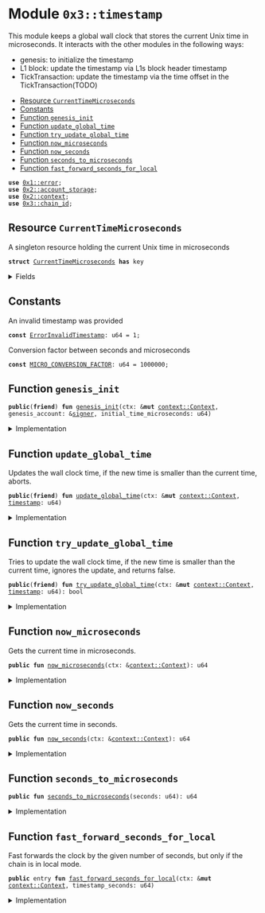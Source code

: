 
<a name="0x3_timestamp"></a>

# Module `0x3::timestamp`

This module keeps a global wall clock that stores the current Unix time in microseconds.
It interacts with the other modules in the following ways:
* genesis: to initialize the timestamp
* L1 block: update the timestamp via L1s block header timestamp
* TickTransaction: update the timestamp via the time offset in the TickTransaction(TODO)


-  [Resource `CurrentTimeMicroseconds`](#0x3_timestamp_CurrentTimeMicroseconds)
-  [Constants](#@Constants_0)
-  [Function `genesis_init`](#0x3_timestamp_genesis_init)
-  [Function `update_global_time`](#0x3_timestamp_update_global_time)
-  [Function `try_update_global_time`](#0x3_timestamp_try_update_global_time)
-  [Function `now_microseconds`](#0x3_timestamp_now_microseconds)
-  [Function `now_seconds`](#0x3_timestamp_now_seconds)
-  [Function `seconds_to_microseconds`](#0x3_timestamp_seconds_to_microseconds)
-  [Function `fast_forward_seconds_for_local`](#0x3_timestamp_fast_forward_seconds_for_local)


<pre><code><b>use</b> <a href="">0x1::error</a>;
<b>use</b> <a href="">0x2::account_storage</a>;
<b>use</b> <a href="">0x2::context</a>;
<b>use</b> <a href="chain_id.md#0x3_chain_id">0x3::chain_id</a>;
</code></pre>



<a name="0x3_timestamp_CurrentTimeMicroseconds"></a>

## Resource `CurrentTimeMicroseconds`

A singleton resource holding the current Unix time in microseconds


<pre><code><b>struct</b> <a href="timestamp.md#0x3_timestamp_CurrentTimeMicroseconds">CurrentTimeMicroseconds</a> <b>has</b> key
</code></pre>



<details>
<summary>Fields</summary>


<dl>
<dt>
<code>microseconds: u64</code>
</dt>
<dd>

</dd>
</dl>


</details>

<a name="@Constants_0"></a>

## Constants


<a name="0x3_timestamp_ErrorInvalidTimestamp"></a>

An invalid timestamp was provided


<pre><code><b>const</b> <a href="timestamp.md#0x3_timestamp_ErrorInvalidTimestamp">ErrorInvalidTimestamp</a>: u64 = 1;
</code></pre>



<a name="0x3_timestamp_MICRO_CONVERSION_FACTOR"></a>

Conversion factor between seconds and microseconds


<pre><code><b>const</b> <a href="timestamp.md#0x3_timestamp_MICRO_CONVERSION_FACTOR">MICRO_CONVERSION_FACTOR</a>: u64 = 1000000;
</code></pre>



<a name="0x3_timestamp_genesis_init"></a>

## Function `genesis_init`



<pre><code><b>public</b>(<b>friend</b>) <b>fun</b> <a href="timestamp.md#0x3_timestamp_genesis_init">genesis_init</a>(ctx: &<b>mut</b> <a href="_Context">context::Context</a>, genesis_account: &<a href="">signer</a>, initial_time_microseconds: u64)
</code></pre>



<details>
<summary>Implementation</summary>


<pre><code><b>public</b>(<b>friend</b>) <b>fun</b> <a href="timestamp.md#0x3_timestamp_genesis_init">genesis_init</a>(ctx: &<b>mut</b> Context, genesis_account: &<a href="">signer</a>, initial_time_microseconds: u64) {
    <b>let</b> current_time = <a href="timestamp.md#0x3_timestamp_CurrentTimeMicroseconds">CurrentTimeMicroseconds</a> { microseconds: initial_time_microseconds };
    <a href="_global_move_to">account_storage::global_move_to</a>(ctx, genesis_account, current_time);
}
</code></pre>



</details>

<a name="0x3_timestamp_update_global_time"></a>

## Function `update_global_time`

Updates the wall clock time, if the new time is smaller than the current time, aborts.


<pre><code><b>public</b>(<b>friend</b>) <b>fun</b> <a href="timestamp.md#0x3_timestamp_update_global_time">update_global_time</a>(ctx: &<b>mut</b> <a href="_Context">context::Context</a>, <a href="timestamp.md#0x3_timestamp">timestamp</a>: u64)
</code></pre>



<details>
<summary>Implementation</summary>


<pre><code><b>public</b>(<b>friend</b>) <b>fun</b> <a href="timestamp.md#0x3_timestamp_update_global_time">update_global_time</a>(ctx: &<b>mut</b> Context,<a href="timestamp.md#0x3_timestamp">timestamp</a>: u64) {
    <b>let</b> global_timer = <a href="_global_borrow_mut">account_storage::global_borrow_mut</a>&lt;<a href="timestamp.md#0x3_timestamp_CurrentTimeMicroseconds">CurrentTimeMicroseconds</a>&gt;(ctx, @rooch_framework);
    <b>let</b> now = global_timer.microseconds;
    <b>assert</b>!(now &lt; <a href="timestamp.md#0x3_timestamp">timestamp</a>, <a href="_invalid_argument">error::invalid_argument</a>(<a href="timestamp.md#0x3_timestamp_ErrorInvalidTimestamp">ErrorInvalidTimestamp</a>));
    global_timer.microseconds = <a href="timestamp.md#0x3_timestamp">timestamp</a>;
}
</code></pre>



</details>

<a name="0x3_timestamp_try_update_global_time"></a>

## Function `try_update_global_time`

Tries to update the wall clock time, if the new time is smaller than the current time, ignores the update, and returns false.


<pre><code><b>public</b>(<b>friend</b>) <b>fun</b> <a href="timestamp.md#0x3_timestamp_try_update_global_time">try_update_global_time</a>(ctx: &<b>mut</b> <a href="_Context">context::Context</a>, <a href="timestamp.md#0x3_timestamp">timestamp</a>: u64): bool
</code></pre>



<details>
<summary>Implementation</summary>


<pre><code><b>public</b>(<b>friend</b>) <b>fun</b> <a href="timestamp.md#0x3_timestamp_try_update_global_time">try_update_global_time</a>(ctx: &<b>mut</b> Context, <a href="timestamp.md#0x3_timestamp">timestamp</a>: u64) : bool {
    <b>let</b> global_timer = <a href="_global_borrow_mut">account_storage::global_borrow_mut</a>&lt;<a href="timestamp.md#0x3_timestamp_CurrentTimeMicroseconds">CurrentTimeMicroseconds</a>&gt;(ctx, @rooch_framework);
    <b>let</b> now = global_timer.microseconds;
    <b>if</b>(now &lt; <a href="timestamp.md#0x3_timestamp">timestamp</a>) {
        global_timer.microseconds = <a href="timestamp.md#0x3_timestamp">timestamp</a>;
        <b>true</b>
    }<b>else</b>{
        <b>false</b>
    }
}
</code></pre>



</details>

<a name="0x3_timestamp_now_microseconds"></a>

## Function `now_microseconds`

Gets the current time in microseconds.


<pre><code><b>public</b> <b>fun</b> <a href="timestamp.md#0x3_timestamp_now_microseconds">now_microseconds</a>(ctx: &<a href="_Context">context::Context</a>): u64
</code></pre>



<details>
<summary>Implementation</summary>


<pre><code><b>public</b> <b>fun</b> <a href="timestamp.md#0x3_timestamp_now_microseconds">now_microseconds</a>(ctx: &Context): u64 {
    <a href="_global_borrow">account_storage::global_borrow</a>&lt;<a href="timestamp.md#0x3_timestamp_CurrentTimeMicroseconds">CurrentTimeMicroseconds</a>&gt;(ctx, @rooch_framework).microseconds
}
</code></pre>



</details>

<a name="0x3_timestamp_now_seconds"></a>

## Function `now_seconds`

Gets the current time in seconds.


<pre><code><b>public</b> <b>fun</b> <a href="timestamp.md#0x3_timestamp_now_seconds">now_seconds</a>(ctx: &<a href="_Context">context::Context</a>): u64
</code></pre>



<details>
<summary>Implementation</summary>


<pre><code><b>public</b> <b>fun</b> <a href="timestamp.md#0x3_timestamp_now_seconds">now_seconds</a>(ctx: &Context): u64 {
    <a href="timestamp.md#0x3_timestamp_now_microseconds">now_microseconds</a>(ctx) / <a href="timestamp.md#0x3_timestamp_MICRO_CONVERSION_FACTOR">MICRO_CONVERSION_FACTOR</a>
}
</code></pre>



</details>

<a name="0x3_timestamp_seconds_to_microseconds"></a>

## Function `seconds_to_microseconds`



<pre><code><b>public</b> <b>fun</b> <a href="timestamp.md#0x3_timestamp_seconds_to_microseconds">seconds_to_microseconds</a>(seconds: u64): u64
</code></pre>



<details>
<summary>Implementation</summary>


<pre><code><b>public</b> <b>fun</b> <a href="timestamp.md#0x3_timestamp_seconds_to_microseconds">seconds_to_microseconds</a>(seconds: u64): u64 {
    seconds * <a href="timestamp.md#0x3_timestamp_MICRO_CONVERSION_FACTOR">MICRO_CONVERSION_FACTOR</a>
}
</code></pre>



</details>

<a name="0x3_timestamp_fast_forward_seconds_for_local"></a>

## Function `fast_forward_seconds_for_local`

Fast forwards the clock by the given number of seconds, but only if the chain is in local mode.


<pre><code><b>public</b> entry <b>fun</b> <a href="timestamp.md#0x3_timestamp_fast_forward_seconds_for_local">fast_forward_seconds_for_local</a>(ctx: &<b>mut</b> <a href="_Context">context::Context</a>, timestamp_seconds: u64)
</code></pre>



<details>
<summary>Implementation</summary>


<pre><code><b>public</b> entry <b>fun</b> <a href="timestamp.md#0x3_timestamp_fast_forward_seconds_for_local">fast_forward_seconds_for_local</a>(ctx: &<b>mut</b> Context, timestamp_seconds: u64) {
    <b>assert</b>!(rooch_framework::chain_id::is_local(ctx), <a href="_invalid_argument">error::invalid_argument</a>(<a href="timestamp.md#0x3_timestamp_ErrorInvalidTimestamp">ErrorInvalidTimestamp</a>));
    <a href="timestamp.md#0x3_timestamp_fast_forward_seconds">fast_forward_seconds</a>(ctx, timestamp_seconds);
}
</code></pre>



</details>
